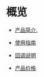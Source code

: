 # 概览



* [产品简介.](/umedia/intro)

* [使用指南](/umedia/guide)

* [回调说明](/umedia/callback)

* [产品价格](/umedia/charge)
 
